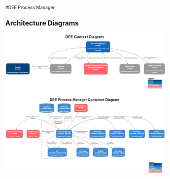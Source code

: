 #DEE Process Manager

## Architecture Diagrams

![Context Diagram](./docs/diagrams/out/ContextDiagram.png)
![Container Diagram](./docs/diagrams/out/ContainerDiagram.png)
